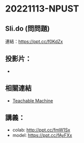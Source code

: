 # 20221113-NPUST

## Sli.do (問問題)

連結：https://ppt.cc/f0KdZx

## 投影片：

* 

## 相關連結

* [Teachable Machine](https://teachablemachine.withgoogle.com/)

## 講義：

* colab: http://ppt.cc/fmW1Sx
* model: https://ppt.cc/fAyFXx

